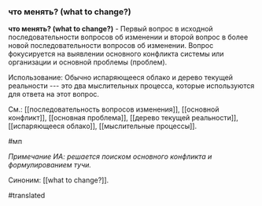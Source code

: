 ### что менять? (what to change?)

**что менять? (what to change?)** - Первый вопрос в исходной последовательности вопросов об изменении и второй вопрос в более новой последовательности вопросов об изменении. Вопрос фокусируется на выявлении основного конфликта системы или организации и основной проблемы (проблем).

Использование: Обычно испаряющееся облако и дерево текущей реальности --- это два мыслительных процесса, которые используются для ответа на этот вопрос.

См.: [[последовательность вопросов изменения]], [[основной конфликт]], [[основная проблема]], [[дерево текущей реальности]], [[испаряющееся облако]], [[мыслительные процессы]].

#мп

*Примечание ИА: решается поиском основного конфликта и формулированием тучи.*

Синоним: [[what to change?]].

#translated
